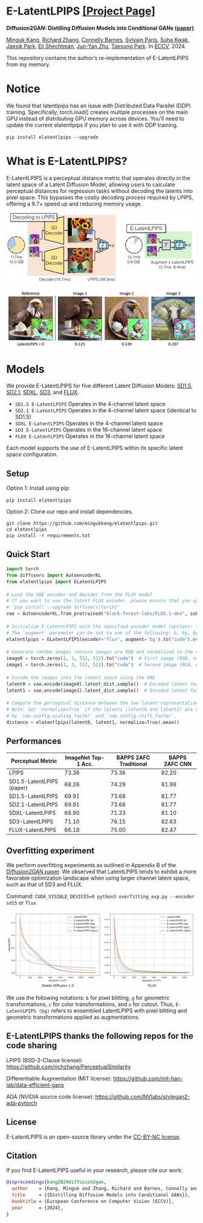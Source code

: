 # E-LatentLPIPS [[Project Page]](https://mingukkang.github.io/Diffusion2GAN/)

**Diffusion2GAN: Distilling Diffusion Models into Conditional GANs [(paper)](https://arxiv.org/abs/2405.05967)**

[Minguk Kang](https://mingukkang.github.io/), [Richard Zhang](https://richzhang.github.io/), [Connelly Barnes](https://www.connellybarnes.com/work/), [Sylvain Paris](https://research.adobe.com/person/sylvain-paris/), [Suha Kwak](https://suhakwak.github.io/), [Jaesik Park](https://jaesik.info/), [Eli Shechtman](https://research.adobe.com/person/eli-shechtman/), [Jun-Yan Zhu](https://www.cs.cmu.edu/~junyanz/), [Taesung Park](https://taesung.me/). In [ECCV](https://arxiv.org/abs/2405.05967), 2024.

This repository contains the author’s re-implementation of E-LatentLPIPS from my memory.

# Notice

We found that latentlpips has an issue with Distributed Data Parallel (DDP) training. Specifically, torch.load() creates multiple processes on the main GPU instead of distributing GPU memory across devices. You'll need to update the current elatentlpips if you plan to use it with DDP training.

`pip install elatentlpips --upgrade`


# What is E-LatentLPIPS?

E-LatentLPIPS is a perceptual distance metric that operates directly in the latent space of a Latent Diffusion Model, allowing users to calculate perceptual distances for regression tasks without decoding the latents into pixel space. This bypasses the costly decoding process required by LPIPS, offering a 9.7× speed up and reducing memory usage.

![grid](assets/elatentlpips.png)


![grid](assets/perception.png)

# Models

We provide E-LatentLPIPS for five different Latent Diffusion Models: [SD1.5](https://github.com/runwayml/stable-diffusion), [SD2.1](https://github.com/Stability-AI/stablediffusion), [SDXL](https://github.com/Stability-AI/generative-models), [SD3](https://stability.ai/news/stable-diffusion-3), and [FLUX](https://github.com/black-forest-labs/flux).

- `SD1.5 E-LatentLPIPS` Operates in the 4-channel latent space
- `SD2.1 E-LatentLPIPS` Operates in the 4-channel latent space (identical to SD1.5)
- `SDXL E-LatentLPIPS` Operates in the 4-channel latent space
- `SD3 E-LatentLPIPS` Operates in the 16-channel latent space
- `FLUX E-LatentLPIPS` Operates in the 16-channel latent space

Each model supports the use of E-LatentLPIPS within its specific latent space configuration.​

## Setup

Option 1: Install using pip:

`pip install elatentlpips`

Option 2: Clone our repo and install dependencies.

```
git clone https://github.com/mingukkang/elatentlpips.git
cd elatentlpips
pip install -r requirements.txt
```

## Quick Start

```python
import torch
from diffusers import AutoencoderKL
from elatentlpips import ELatentLPIPS

# Load the VAE encoder and decoder from the FLUX model
# If you want to use the latest FLUX encoder, please ensure that you update your diffusers package to the latest version:
# 'pip install --upgrade diffusers[torch]'
vae = AutoencoderKL.from_pretrained("black-forest-labs/FLUX.1-dev", subfolder="vae").to("cuda")

# Initialize E-LatentLPIPS with the specified encoder model (options: sd15, sd21, sdxl, sd3, flux)
# The 'augment' parameter can be set to one of the following: b, bg, bgc, bgco
elatentlpips = ELatentLPIPS(encoder="flux", augment='bg').to("cuda").eval()

# Generate random images (ensure images are RGB and normalized to the range [-1, 1])
image0 = torch.zeros(1, 3, 512, 512).to("cuda")  # First image (RGB, normalized)
image1 = torch.zeros(1, 3, 512, 512).to("cuda")  # Second image (RGB, normalized)

# Encode the images into the latent space using the VAE
latent0 = vae.encode(image0).latent_dist.sample()  # Encoded latent for image0
latent1 = vae.encode(image1).latent_dist.sample()  # Encoded latent for image1

# Compute the perceptual distance between the two latent representations
# Note: Set `normalize=True` if the latents (latent0 and latent1) are not already normalized 
# by `vae.config.scaling_factor` and `vae.config.shift_factor`.
distance = elatentlpips(latent0, latent1, normalize=True).mean()
```

## Performances

<div align="center">

| **Perceptual Metric**     | **ImageNet Top-1 Acc.** | **BAPPS 2AFC Traditional** | **BAPPS 2AFC CNN** |
|---------------------------|-------------------------|----------------------------|--------------------|
| LPIPS                     | 73.36                   | 73.36                      | 82.20              |
| SD1.5-LatentLPIPS (paper) | 68.26                   | 74.29                      | 81.99              |
| SD1.5-LatentLPIPS         | 69.91                   | 73.68                      | 81.77              |
| SD2.1-LatentLPIPS         | 69.91                   | 73.68                      | 81.77              |
| SDXL-LatentLPIPS          | 68.90                   | 71.33                      | 81.10              |
| SD3-LatentLPIPS           | 71.10                   | 76.15                      | 82.63              |
| FLUX-LatentLPIPS          | 66.18                   | 75.00                      | 82.47              |

</div>

## Overfitting experiment 
We perform overfitting experiments as outlined in Appendix B of the [Diffusion2GAN paper](https://mingukkang.github.io/Diffusion2GAN/static/paper/diffusion2gan_arxiv_v2.pdf). We observed that LatentLPIPS tends to exhibit a more favorable optimization landscape when using larger channel latent space, such as that of SD3 and FLUX.

Command: `CUDA_VISIBLE_DEVICES=0 python3 overfitting_exp.py --encoder sd15` or `flux`

![grid](assets/overfitting_exp.png)

We use the following notations: `b` for pixel blitting, `g` for geometric transformations, `c` for color transformations, and `o` for cutout. Thus, `E-LatentLPIPS (bg)` refers to ensembled LatentLPIPS with pixel blitting and geometric transformations applied as augmentations.


## E-LatentLPIPS thanks the following repos for the code sharing

LPIPS (BSD-2-Clause license): https://github.com/richzhang/PerceptualSimilarity

Differentiable Augmentation (MIT license): https://github.com/mit-han-lab/data-efficient-gans

ADA (NVIDIA source code license): https://github.com/NVlabs/stylegan2-ada-pytorch

## License
E-LatentLPIPS is an open-source library under the [CC-BY-NC license](https://github.com/mingukkang/elatentlpips/blob/main/LICENSE).

## Citation
If you find E-LatentLPIPS useful in your research, please cite our work:
```bib
@inproceedings{kang2024diffusion2gan,
  author    = {Kang, Minguk and Zhang, Richard and Barnes, Connelly and Paris, Sylvain and Kwak, Suha and Park, Jaesik and Shechtman, Eli and Zhu, Jun-Yan and Park, Taesung},
  title     = {{Distilling Diffusion Models into Conditional GANs}},
  booktitle = {European Conference on Computer Vision (ECCV)},
  year      = {2024},
}
```
